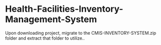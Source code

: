 # Health-Facilities-Inventory-Management-System

Upon downloading project, migrate to the CMIS-INVENTORY-SYSTEM.zip folder and extract that folder to utilize..
